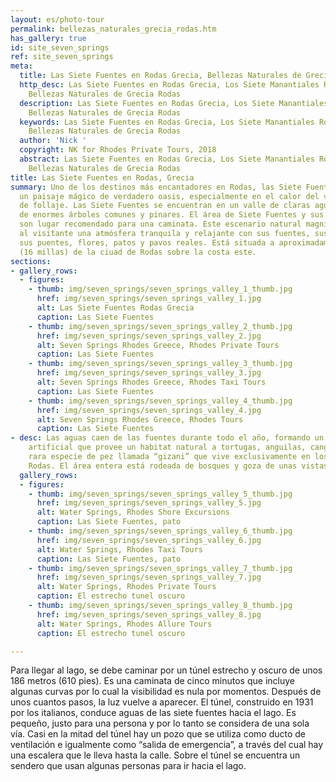 ```yaml
---
layout: es/photo-tour
permalink: bellezas_naturales_grecia_rodas.htm
has_gallery: true
id: site_seven_springs
ref: site_seven_springs
meta:
  title: Las Siete Fuentes en Rodas Grecia, Bellezas Naturales de Grecia Rodas
  http_desc: Las Siete Fuentes en Rodas Grecia, Los Siete Manantiales Rodas Grecia,
    Bellezas Naturales de Grecia Rodas
  description: Las Siete Fuentes en Rodas Grecia, Los Siete Manantiales Rodas Grecia,
    Bellezas Naturales de Grecia Rodas
  keywords: Las Siete Fuentes en Rodas Grecia, Los Siete Manantiales Rodas Grecia,
    Bellezas Naturales de Grecia Rodas
  author: 'Nick '
  copyright: NK for Rhodes Private Tours, 2018
  abstract: Las Siete Fuentes en Rodas Grecia, Los Siete Manantiales Rodas Grecia,
    Bellezas Naturales de Grecia Rodas
title: Las Siete Fuentes en Rodas, Grecia
summary: Uno de los destinos más encantadores en Rodas, las Siete Fuentes que ofrecen
  un paisaje mágico de verdadero oasis, especialmente en el calor del verano – inundado
  de follaje. Las Siete Fuentes se encuentran en un valle de claras aguas, cubierto
  de enormes árboles comunes y pinares. El área de Siete Fuentes y sus bosques vecinos
  son lugar recomendado para una caminata. Este escenario natural magnífico ofrece
  al visitante una atmósfera tranquila y relajante con sus fuentes, sus corrientes,
  sus puentes, flores, patos y pavos reales. Está situada a aproximadamente 27 kilómetros
  (16 millas) de la ciuad de Rodas sobre la costa este.
sections:
- gallery_rows:
  - figures:
    - thumb: img/seven_springs/seven_springs_valley_1_thumb.jpg
      href: img/seven_springs/seven_springs_valley_1.jpg
      alt: Las Siete Fuentes Rodas Grecia
      caption: Las Siete Fuentes
    - thumb: img/seven_springs/seven_springs_valley_2_thumb.jpg
      href: img/seven_springs/seven_springs_valley_2.jpg
      alt: Seven Springs Rhodes Greece, Rhodes Private Tours
      caption: Las Siete Fuentes
    - thumb: img/seven_springs/seven_springs_valley_3_thumb.jpg
      href: img/seven_springs/seven_springs_valley_3.jpg
      alt: Seven Springs Rhodes Greece, Rhodes Taxi Tours
      caption: Las Siete Fuentes
    - thumb: img/seven_springs/seven_springs_valley_4_thumb.jpg
      href: img/seven_springs/seven_springs_valley_4.jpg
      alt: Seven Springs Rhodes Greece, Rhodes Tours
      caption: Las Siete Fuentes
- desc: Las aguas caen de las fuentes durante todo el año, formando un pequeño lago
    artificial que provee un habitat natural a tortugas, anguilas, cangrejos y una
    rara especie de pez llamada “gizani” que vive exclusivamente en los arroyos de
    Rodas. El área entera está rodeada de bosques y goza de unas vistas magníficas.
  gallery_rows:
  - figures:
    - thumb: img/seven_springs/seven_springs_valley_5_thumb.jpg
      href: img/seven_springs/seven_springs_valley_5.jpg
      alt: Water Springs, Rhodes Shore Excursions
      caption: Las Siete Fuentes, pato
    - thumb: img/seven_springs/seven_springs_valley_6_thumb.jpg
      href: img/seven_springs/seven_springs_valley_6.jpg
      alt: Water Springs, Rhodes Taxi Tours
      caption: Las Siete Fuentes, pato
    - thumb: img/seven_springs/seven_springs_valley_7_thumb.jpg
      href: img/seven_springs/seven_springs_valley_7.jpg
      alt: Water Springs, Rhodes Private Tours
      caption: El estrecho tunel oscuro
    - thumb: img/seven_springs/seven_springs_valley_8_thumb.jpg
      href: img/seven_springs/seven_springs_valley_8.jpg
      alt: Water Springs, Rhodes Allure Tours
      caption: El estrecho tunel oscuro

---
```

Para llegar al lago, se debe caminar por un túnel estrecho y oscuro de unos 186 metros (610 pies). Es una caminata de cinco minutos que incluye algunas curvas por lo cual la visibilidad es nula por momentos. Después de unos cuantos pasos, la luz vuelve a aparecer. El túnel, construido en 1931 por los italianos, conduce aguas de las siete fuentes hacia el lago. Es pequeño, justo para una persona y por lo tanto se considera de una sola vía. Casi en la mitad del túnel hay un pozo que se utiliza como ducto de ventilación e igualmente como “salida de emergencia”, a través del cual hay una escalera que le lleva hasta la calle. Sobre el túnel se encuentra un sendero que usan algunas personas para ir hacia el lago.